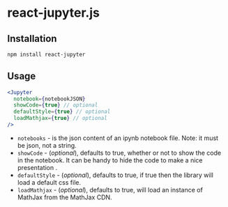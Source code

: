 # react-jupyter.js

## Installation

```bash
npm install react-jupyter
```

## Usage

```jsx
<Jupyter
  notebook={notebookJSON}
  showCode={true} // optional
  defaultStyle={true} // optional
  loadMathjax={true} // optional
/>
```

- `notebooks` - is the json content of an ipynb notebook file. Note: it must be json, not a string.
- `showCode` - (_optional_), defaults to true, whether or not to show the code in the notebook. It can be handy to hide the code to make a nice presentation .
- `defaultStyle` - (_optional_), defaults to true, if true then the library will load a default css file.
- `loadMathjax` - (_optional_), defaults to true, will load an instance of MathJax from the MathJax CDN.
